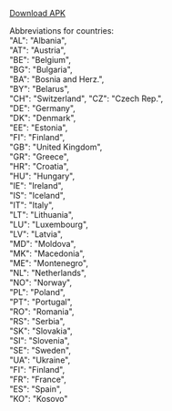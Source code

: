 [Download APK](https://drive.google.com/drive/folders/1Kx9_U6e1GH1Kb8LWH1USFVcje9j_ZZnT?usp=sharing)

Abbreviations for countries:  
"AL": "Albania",   
"AT": "Austria",   
"BE": "Belgium",  
"BG": "Bulgaria",   
"BA": "Bosnia and Herz.",  
"BY": "Belarus",  
"CH": "Switzerland", 
"CZ": "Czech Rep.",  
"DE": "Germany",  
"DK": "Denmark",   
"EE": "Estonia",   
"FI": "Finland",   
"GB": "United Kingdom",   
"GR": "Greece",   
"HR": "Croatia",   
"HU": "Hungary",   
"IE": "Ireland",   
"IS": "Iceland",    
"IT": "Italy",    
"LT": "Lithuania",    
"LU": "Luxembourg",    
"LV": "Latvia",    
"MD": "Moldova",    
"MK": "Macedonia",    
"ME": "Montenegro",    
"NL": "Netherlands",    
"NO": "Norway",   
"PL": "Poland",    
"PT": "Portugal",    
"RO": "Romania",    
"RS": "Serbia",    
"SK": "Slovakia",    
"SI": "Slovenia",    
"SE": "Sweden",    
"UA": "Ukraine",    
"FI": "Finland",    
"FR": "France",    
"ES": "Spain",   
"KO": "Kosovo"   
